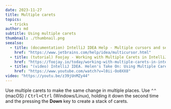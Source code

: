 ```yaml
---
date: 2023-11-27
title: Multiple carets
topics:
  - tricks
author: md
subtitle: Using multiple carets
thumbnail: ./thumbnail.png
seealso:
  - title: (documentation) IntelliJ IDEA Help - Multiple cursors and selection ranges
    href: "https://www.jetbrains.com/help/idea/multicursor.html"
  - title: (tutorial) Foojay - Working with Multiple Carets in IntelliJ IDEA
    href: "https://foojay.io/today/working-with-multiple-carets-in-intellij-idea/"
  - title: "(video) IntelliJ IDEA. Helen's Take On: Using Multiple Carets"
    href: "https://www.youtube.com/watch?v=l0ii-Oo0XX8"
video: "https://youtu.be/z39jUnMZy44"
---
```


Use multiple carets to make the same change in multiple places. Use <kbd>⌃⌃</kbd> (macOS) / <kbd>Ctrl+Ctrl</kbd> (Windows/Linux), holding it down the second time and the pressing the **Down** key to create a stack of carets.
